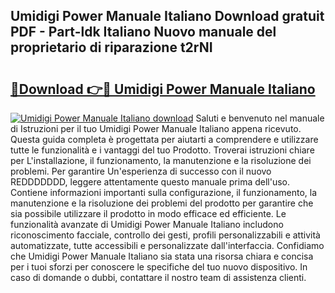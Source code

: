 ## Umidigi Power Manuale Italiano Download gratuit PDF - Part-ldk Italiano Nuovo manuale del proprietario di riparazione t2rNI

# <h2><a href="http://dfb5y3.blite.top/?on=Umidigi+Power+Manuale+Italiano">🔗Download 👉🔴 Umidigi Power Manuale Italiano</a></h2>

[![Umidigi Power Manuale Italiano download](https://i.imgur.com/lujVjoI.png)](http://dfb5y3.blite.top/?on=Umidigi+Power+Manuale+Italiano)
Saluti e benvenuto nel manuale di Istruzioni per il tuo Umidigi Power Manuale Italiano appena ricevuto. Questa guida completa è progettata per aiutarti a comprendere e utilizzare tutte le funzionalità e i vantaggi del tuo Prodotto. Troverai istruzioni chiare per L'installazione, il funzionamento, la manutenzione e la risoluzione dei problemi. Per garantire Un'esperienza di successo con il nuovo REDDDDDDD, leggere attentamente questo manuale prima dell'uso. Contiene informazioni importanti sulla configurazione, il funzionamento, la manutenzione e la risoluzione dei problemi del prodotto per garantire che sia possibile utilizzare il prodotto in modo efficace ed efficiente. Le funzionalità avanzate di Umidigi Power Manuale Italiano includono riconoscimento facciale, controllo dei gesti, profili personalizzabili e attività automatizzate, tutte accessibili e personalizzate dall'interfaccia. Confidiamo che Umidigi Power Manuale Italiano sia stata una risorsa chiara e concisa per i tuoi sforzi per conoscere le specifiche del tuo nuovo dispositivo. In caso di domande o dubbi, contattare il nostro team di assistenza clienti.

